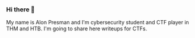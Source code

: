 ### Hi there 👋
My name is Alon Presman and I'm cybersecurity student and CTF player in THM and HTB.
I'm going to share here writeups for CTFs.

